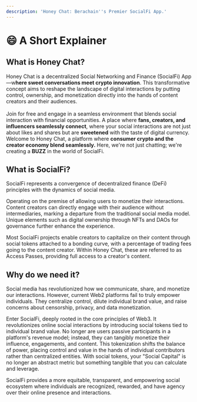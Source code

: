 ```yaml
---
description: 'Honey Chat: Berachain''s Premier SocialFi App.'
---
```


# 😄 A Short Explainer

## What is Honey Chat?

Honey Chat is a decentralized Social Networking and Finance (SocialFi) App—w**here sweet conversations meet crypto innovation**. This transformative concept aims to reshape the landscape of digital interactions by putting control, ownership, and monetization directly into the hands of content creators and their audiences.\
\
Join for free and engage in a seamless environment that blends social interaction with financial opportunities. A place where **fans, creators, and influencers seamlessly connect**, where your social interactions are not just about likes and shares but are **sweetened** with the taste of digital currency. Welcome to Honey Chat, a platform where **consumer crypto and the creator economy blend seamlessly.** Here, we're not just chatting; we're creating a **BUZZ** in the world of SocialFi.&#x20;

## What is SocialFi?&#x20;

SocialFi represents a convergence of decentralized finance (DeFi) principles with the dynamics of social media.&#x20;

Operating on the premise of allowing users to monetize their interactions. Content creators can directly engage with their audience without intermediaries, marking a departure from the traditional social media model. Unique elements such as digital ownership through NFTs and DAOs for governance further enhance the experience.

Most SocialFi projects enable creators to capitalize on their content through social tokens attached to a bonding curve, with a percentage of trading fees going to the content creator. Within Honey Chat, these are referred to as Access Passes, providing full access to a creator's content.

## Why do we need it?&#x20;

Social media has revolutionized how we communicate, share, and monetize our interactions. However, current Web2 platforms fail to truly empower individuals. They centralize control, dilute individual brand value, and raise concerns about censorship, privacy, and data monetization.

Enter SocialFi, deeply rooted in the core principles of Web3. It revolutionizes online social interactions by introducing social tokens tied to individual brand value. No longer are users passive participants in a platform's revenue model; instead, they can tangibly monetize their influence, engagements, and content. This tokenization shifts the balance of power, placing control and value in the hands of individual contributors rather than centralized entities. With social tokens, your "Social Capital" is no longer an abstract metric but something tangible that you can calculate and leverage.

SocialFi provides a more equitable, transparent, and empowering social ecosystem where individuals are recognized, rewarded, and have agency over their online presence and interactions.

## &#x20;
